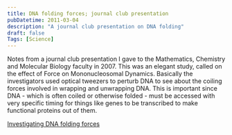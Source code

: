 ```yaml
---
title: DNA folding forces; journal club presentation
pubDatetime: 2011-03-04
description: "A journal club presentation on DNA folding"
draft: false 
Tags: [Science]
---
```

Notes from a journal club presentation I gave to the Mathematics, Chemistry and Molecular Biology faculty in 2007. This was an elegant study, called on the effect of Force on Mononucleosomal Dynamics. Basically the investigators used optical tweezers to perturb DNA to see about the coiling forces involved in wrapping and unwrapping DNA. This is important since DNA - which is often coiled or otherwise folded - must be accessed with very specific timing for things like genes to be transcribed to make functional proteins out of them.

[Investigating DNA folding forces][1]

[1]:	bioinformatics_journalclub_preso_aakerstein_feb2007-vff1.pdf
